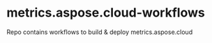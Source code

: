 # metrics.aspose.cloud-workflows
Repo contains workflows to build &amp; deploy metrics.aspose.cloud
